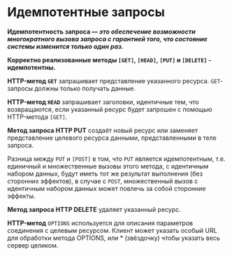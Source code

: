 # Идемпотентные запросы

**Идемпотентность запроса *— это обеспечение возможности многократного вызова запроса с гарантией того, что состояние системы изменится только один раз.***

**Корректно реализованные методы `[GET]`, `[HEAD]`, `[PUT]` и `[DELETE]` - идемпотентны.**

**HTTP-метод `GET`** запрашивает представление указанного ресурса. `GET`-запросы должны только получать данные.

**HTTP-метод `HEAD`** запрашивает заголовки, идентичные тем, что возвращаются, если указанный ресурс будет запрошен с помощью HTTP-метода `[GET]`. 

**Метод запроса HTTP PUT** создаёт новый ресурс или заменяет представление целевого ресурса данными, представленными в теле запроса.

Разница между `PUT` и `[POST]` в том, что `PUT` является идемпотентным, т.е. единичный и множественные вызовы этого метода, с идентичным набором данных, будут иметь тот же результат выполнения (без сторонних эффектов), в случае с `POST`, множественный вызов с идентичным набором данных может повлечь за собой сторонние эффекты.

**Метод запроса HTTP DELETE** удаляет указанный ресурс.

**HTTP-метод** `OPTIONS` используется для описания параметров соединения с целевым ресурсом. Клиент может указать особый URL для обработки метода OPTIONS, или * (звёздочку) чтобы указать весь сервер целиком.

